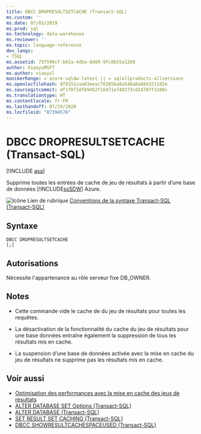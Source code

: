 ```yaml
---
title: DBCC DROPRESULTSETCACHE (Transact-SQL)
ms.custom: ''
ms.date: 07/03/2019
ms.prod: sql
ms.technology: data-warehouse
ms.reviewer: ''
ms.topic: language-reference
dev_langs:
- TSQL
ms.assetid: 73f598cf-b02a-4dba-8d89-9fc0b55a12b8
author: XiaoyuMSFT
ms.author: xiaoyul
monikerRange: = azure-sqldw-latest || = sqlallproducts-allversions
ms.openlocfilehash: 8f8151caa03eeac76285ba8a548a0a8843211d2e
ms.sourcegitcommit: df1f0f2dfb9452f16471e740273cd1478ff3100c
ms.translationtype: HT
ms.contentlocale: fr-FR
ms.lasthandoff: 07/29/2020
ms.locfileid: "87394576"
---
```

# <a name="dbcc-dropresultsetcache--transact-sql"></a>DBCC DROPRESULTSETCACHE  (Transact-SQL)

[!INCLUDE [asa](../../includes/applies-to-version/asa.md)]

Supprime toutes les entrées de cache de jeu de résultats à partir d’une base de données [!INCLUDE[ssSDW](../../includes/sssdw-md.md)] Azure.
  
![Icône Lien de rubrique](../../database-engine/configure-windows/media/topic-link.gif "Icône du lien de rubrique") [Conventions de la syntaxe Transact-SQL &#40;Transact-SQL&#41;](../../t-sql/language-elements/transact-sql-syntax-conventions-transact-sql.md)
  
## <a name="syntax"></a>Syntaxe  
  
```syntaxsql
DBCC DROPRESULTSETCACHE
[;]  
```  

## <a name="permissions"></a>Autorisations

Nécessite l'appartenance au rôle serveur fixe DB_OWNER.

## <a name="remarks"></a>Notes

- Cette commande vide le cache de du jeu de résultats pour toutes les requêtes.  

- La désactivation de la fonctionnalité du cache du jeu de résultats pour une base données entraîne également la suppression de tous les résultats mis en cache.  

- La suspension d’une base de données activée avec la mise en cache du jeu de résultats ne supprime pas les résultats mis en cache.  

## <a name="see-also"></a>Voir aussi

- [Optimisation des performances avec la mise en cache des jeux de résultats](/azure/sql-data-warehouse/performance-tuning-result-set-caching)</br>
- [ALTER DATABASE SET Options &#40;Transact-SQL&#41;](/sql/t-sql/statements/alter-database-transact-sql-set-options?view=azure-sqldw-latest)</br>
- [ALTER DATABASE &#40;Transact-SQL&#41;](/sql/t-sql/statements/alter-database-transact-sql?view=azure-sqldw-latest)</br>
- [SET RESULT SET CACHING &#40;Transact-SQL&#41;](/sql/t-sql/statements/set-result-set-caching-transact-sql)</br>
- [DBCC SHOWRESULTCACHESPACEUSED &#40;Transact-SQL&#41;](/sql/t-sql/database-console-commands/dbcc-showresultcachespaceused-transact-sql)
